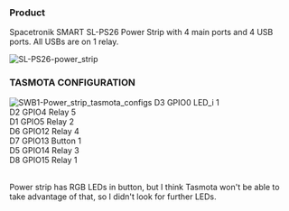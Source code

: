 ### Product
Spacetronik SMART SL-PS26 Power Strip with 4 main ports and 4 USB ports. All USBs are on 1 relay.

![SL-PS26-power_strip](https://raw.githubusercontent.com/fast-potat0/images/master/sl-ps26powerstrip.jpg)

### TASMOTA CONFIGURATION
![SWB1-Power_strip_tasmota_configs](https://raw.githubusercontent.com/fast-potat0/images/master/RelayGPIO.png)
D3 GPIO0 LED_i 1<br>
D2 GPIO4 Relay 5<br>
D1 GPIO5 Relay 2<br>
D6 GPIO12 Relay 4<br>
D7 GPIO13 Button 1<br>
D5 GPIO14 Relay 3<br>
D8 GPIO15 Relay 1<br><br>

Power strip has RGB LEDs in button, but I think Tasmota won't be able to take advantage of that, so I didn't look for further LEDs.

